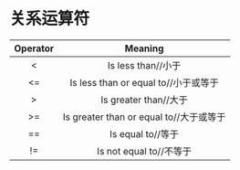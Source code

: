 # 关系运算符  
| Operator |           Meaning           |
| :------: | :-------------------------: |
|    <     |        Is less than//小于         |
|    <=    |  Is less than or equal  to//小于或等于  |
|    >     |       Is greater than//大于       |
|    >=    | Is greater than or equal to//大于或等于 |
|    ==    |         Is equal to//等于         |
|    !=    |       Is not equal to//不等于       |  
